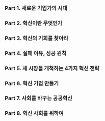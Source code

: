 ### Part 1. 새로운 기업가의 시대
### Part 2. 혁신이란 무엇인가
### Part 3. 혁신의 기회를 찾아라
### Part 4. 실패 이유, 성공 원칙
### Part 5. 새 시장을 개척하는 4가지 혁신 전략
### Part 6. 혁신 기업 만들기
### Part 7. 사회를 바꾸는 공공혁신
### Part 8. 혁신 사회를 위하여 
